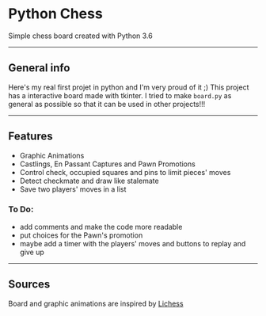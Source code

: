 Python Chess
============
Simple chess board created with Python 3.6

---

## General info
Here's my real first projet in python and I'm very proud of it ;)
This project has a interactive board made with tkinter.
I tried to make ```board.py``` as general as possible so that it can be used in other projects!!!

---

## Features
- Graphic Animations
- Castlings, En Passant Captures and Pawn Promotions
- Control check, occupied squares and pins to limit pieces' moves
- Detect checkmate and draw like stalemate
- Save two players' moves in a list

### To Do:
- add comments and make the code more readable
- put choices for the Pawn's promotion
- maybe add a timer with the players' moves and buttons to replay and give up

---

## Sources
Board and graphic animations are inspired by [Lichess](https://lichess.org/)